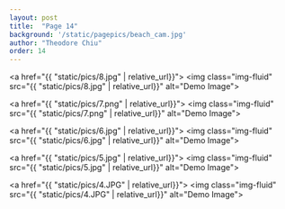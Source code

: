 ```yaml
---
layout: post
title:  "Page 14"
background: '/static/pagepics/beach_cam.jpg'
author: "Theodore Chiu"
order: 14
---
```


<a href="{{ "static/pics/8.jpg" | relative_url}}">
	<img class="img-fluid" src="{{ "static/pics/8.jpg" | relative_url}}" alt="Demo Image">
</a>

<a href="{{ "static/pics/7.png" | relative_url}}">
	<img class="img-fluid" src="{{ "static/pics/7.png" | relative_url}}" alt="Demo Image">
</a>

<a href="{{ "static/pics/6.jpg" | relative_url}}">
	<img class="img-fluid" src="{{ "static/pics/6.jpg" | relative_url}}" alt="Demo Image">
</a>

<a href="{{ "static/pics/5.jpg" | relative_url}}">
	<img class="img-fluid" src="{{ "static/pics/5.jpg" | relative_url}}" alt="Demo Image">
</a>

<a href="{{ "static/pics/4.JPG" | relative_url}}">
	<img class="img-fluid" src="{{ "static/pics/4.JPG" | relative_url}}" alt="Demo Image">
</a>

